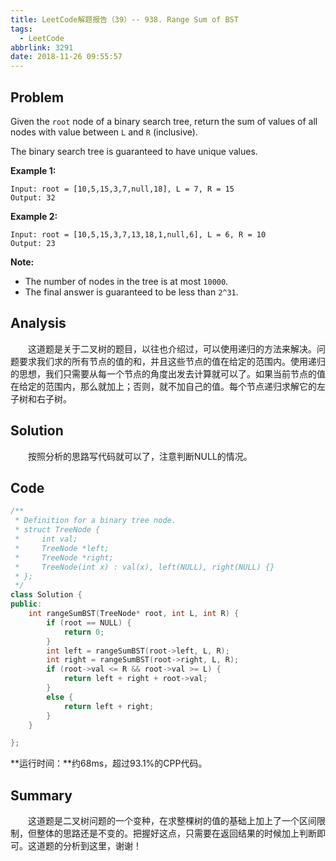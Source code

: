 ```yaml
---
title: LeetCode解题报告（39）-- 938. Range Sum of BST
tags:
  - LeetCode
abbrlink: 3291
date: 2018-11-26 09:55:57
---
```

## Problem
Given the `root` node of a binary search tree, return the sum of values of all nodes with value between `L` and `R` (inclusive).

The binary search tree is guaranteed to have unique values.
<!-- more -->

**Example 1:**
```
Input: root = [10,5,15,3,7,null,18], L = 7, R = 15
Output: 32
```

**Example 2:**
```
Input: root = [10,5,15,3,7,13,18,1,null,6], L = 6, R = 10
Output: 23
```

**Note:**
  + The number of nodes in the tree is at most `10000`.
  + The final answer is guaranteed to be less than `2^31`.


## Analysis
&emsp;&emsp;这道题是关于二叉树的题目，以往也介绍过，可以使用递归的方法来解决。问题要求我们求的所有节点的值的和，并且这些节点的值在给定的范围内。使用递归的思想，我们只需要从每一个节点的角度出发去计算就可以了。如果当前节点的值在给定的范围内，那么就加上；否则，就不加自己的值。每个节点递归求解它的左子树和右子树。

## Solution
&emsp;&emsp;按照分析的思路写代码就可以了，注意判断NULL的情况。

## Code
```C++
/**
 * Definition for a binary tree node.
 * struct TreeNode {
 *     int val;
 *     TreeNode *left;
 *     TreeNode *right;
 *     TreeNode(int x) : val(x), left(NULL), right(NULL) {}
 * };
 */
class Solution {
public:
    int rangeSumBST(TreeNode* root, int L, int R) {
        if (root == NULL) {
            return 0;
        }
        int left = rangeSumBST(root->left, L, R);
        int right = rangeSumBST(root->right, L, R);
        if (root->val <= R && root->val >= L) {
            return left + right + root->val;
        }
        else {
            return left + right;
        }
    }

};
```
**运行时间：**约68ms，超过93.1%的CPP代码。

## Summary
&emsp;&emsp;这道题是二叉树问题的一个变种，在求整棵树的值的基础上加上了一个区间限制，但整体的思路还是不变的。把握好这点，只需要在返回结果的时候加上判断即可。这道题的分析到这里，谢谢！
